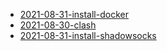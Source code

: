 * [2021-08-31-install-docker](2021-08-31-install-docker/index.md)
* [2021-08-30-clash](2021-08-30-clash/index.md)
* [2021-08-31-install-shadowsocks](2021-08-31-install-shadowsocks/index.md)
